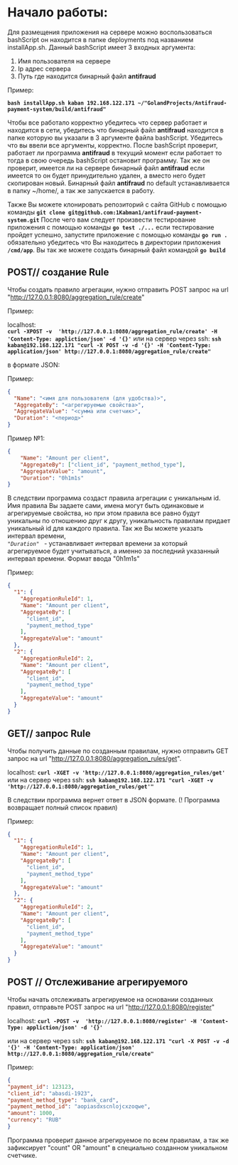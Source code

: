 #  Начало работы:
Для размещения приложения на сервере можно воспользоваться bashScript он находится в папке deployments под названием 
installApp.sh. Данный bashScript имеет 3 входных аргумента:
1. Имя пользователя на сервере <name>
2. Ip адрес сервера <ip>
3. Путь где находится бинарный файл **antifraud** <patch> 

Пример:

**`bash installApp.sh kaban 192.168.122.171 ~/"GolandProjects/Antifraud-payment-system/build/antifraud"`**

Чтобы все работало корректно убедитесь что сервер работает и находится в сети, убедитесь что бинарный файл **antifraud**
находится в папке которую вы указали в 3 аргументе файла bashScript. Убедитесь что вы ввели все аргументы, корректно.
После bashScript проверит, работает ли программа **antifraud** в текущий момент если работает то тогда в свою очередь
bashScript остановит программу. Так же он проверит, имеется ли на сервере бинарный файл **antifraud** если имеется то он
будет принудительно удален, а вместо него будет скопирован новый. Бинарный файл **antifraud** по default устанавливается
 в папку ~/home/<UserName>, а так же запускается в работу.


Также Вы можете клонировать репозиторий с сайта GitHub с помощью команды 
**`git clone git@github.com:1Kabman1/antifraud-payment-system.git`**
После чего вам следует произвести тестирование приложения с помощью команды **`go test ./...`** если тестирование
пройдет успешно, запустите приложение с помощью команды **`go run .`** обязательно убедитесь что Вы находитесь в 
директории приложения **`/cmd/app`**. Вы так же можете создать бинарный файл командой **`go build`**

## POST// создание  Rule
Чтобы создать правило агрегации, нужно отправить POST запрос на url "http://127.0.0.1:8080/aggregation_rule/create"

Пример:

   localhost:    
   **`curl -XPOST -v  'http://127.0.0.1:8080/aggregation_rule/create' -H 'Content-Type: appliction/json' -d '{}'`**
   или на сервер через  ssh:
   **`ssh kaban@192.168.122.171 "curl -X POST -v -d '{}' -H 'Content-Type: application/json'
   http://127.0.0.1:8080/aggregation_rule/create"
   `**

в формате JSON:

Пример:
```json
{
  "Name": "<имя для пользователя (для удобства)>",
  "AggregateBy": "<агрегируемые свойства>",
  "AggregateValue": "<сумма или счетчик>",
  "Duration": "<период>" 
}
```
Пример №1:

```json
{
    "Name": "Amount per client",
    "AggregateBy": ["client_id", "payment_method_type"],
    "AggregateValue": "amount",
    "Duration": "0h1m1s" 
} 
```
В следствии программа создаст правила агрегации с уникальным id. Имя правила Вы задаете сами, имена могут быть 
одинаковые и агрегируемые свойства, но при этом правила все равно будут уникальны по отношению друг к другу, 
уникальность правилам придает уникальный id для каждого правила. Так же Вы можете указать интервал времени,   
_`"Duration" `_  - устанавливает интервал времени за который агрегируемое будет учитываться, а именно за последний
указанный интервал времени. Формат ввода "0h1m1s"  
 
Пример:
```json
{
  "1": {
    "AggregationRuleId": 1,
    "Name": "Amount per client",
    "AggregateBy": [
      "client_id",
      "payment_method_type"
    ],
    "AggregateValue": "amount"
  },
  "2": {
    "AggregationRuleId": 2,
    "Name": "Amount per client",
    "AggregateBy": [
      "client_id",
      "payment_method_type"
    ],
    "AggregateValue": "amount"
  }
}
```

## GET// запрос Rule 
Чтобы получить данные по созданным правилам, нужно отправить GET запрос на 
url "http://127.0.0.1:8080/aggregation_rules/get".

localhost:
**`curl -XGET -v 'http://127.0.0.1:8080/aggregation_rules/get'`**
или на сервер через  ssh:
**`ssh kaban@192.168.122.171 "curl -XGET -v 'http://127.0.0.1:8080/aggregation_rules/get'"`**

В следствии программа вернет ответ в JSON формате. (! Программа возвращает полный список правил)

Пример:

```json
{
  "1": {
    "AggregationRuleId": 1,
    "Name": "Amount per client",
    "AggregateBy": [
      "client_id",
      "payment_method_type"
    ],
    "AggregateValue": "amount"
  },
  "2": {
    "AggregationRuleId": 2,
    "Name": "Amount per client",
    "AggregateBy": [
      "client_id",
      "payment_method_type"
    ],
    "AggregateValue": "amount"
  }
}
```

## POST // Отслеживание агрегируемого  

Чтобы начать отслеживать агрегируемое на основании созданных правил, отправьте POST запрос на 
url "http://127.0.0.1:8080/register"

localhost:
**`curl -POST -v  'http://127.0.0.1:8080/register' -H 'Content-Type: appliction/json' -d '{}'`**

или на сервер через  ssh:
**`ssh kaban@192.168.122.171 "curl -X POST -v -d '{}' -H 'Content-Type: application/json'
http://127.0.0.1:8080/aggregation_rule/create"`**


Пример:

```json
{
"payment_id": 123123,
"client_id": "abasdi-1923",
"payment_method_type": "bank_card",
"payment_method_id": "aopiasdxscnlojcxzoqwe",
"amount": 1000,
"currency": "RUB"
}
```

Программа проверит данное агрегируемое по всем правилам, а так же зафиксирует "count" OR "amount" в специально созданном
уникальном счетчике.
 
